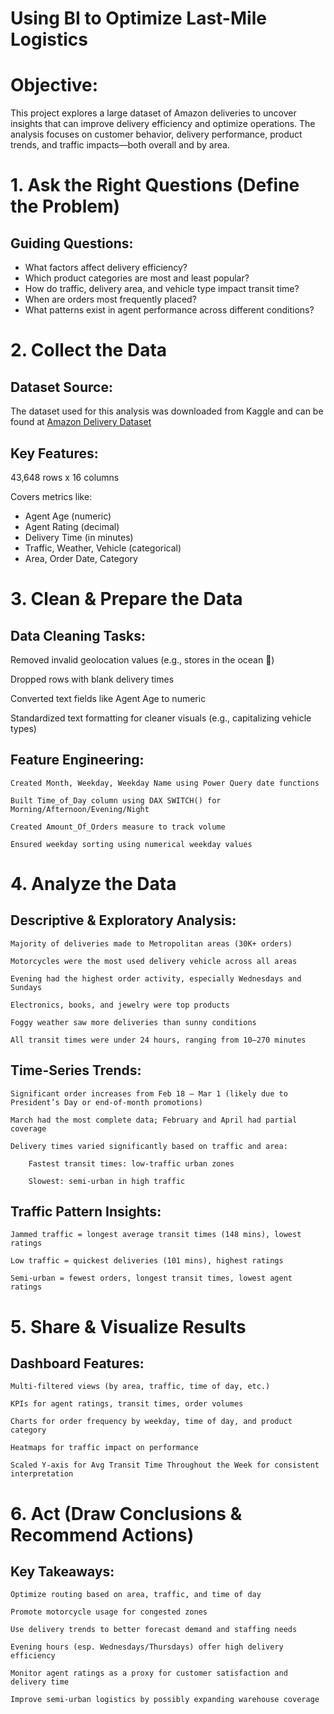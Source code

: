 # Using BI to Optimize Last-Mile Logistics

# Objective:
This project explores a large dataset of Amazon deliveries to uncover insights that can improve delivery efficiency and optimize operations. The analysis focuses on customer behavior, delivery performance, product trends, and traffic impacts—both overall and by area.

# 1. Ask the Right Questions (Define the Problem)

## Guiding Questions:

   - What factors affect delivery efficiency?  
   - Which product categories are most and least popular?  
   - How do traffic, delivery area, and vehicle type impact transit time?  
   - When are orders most frequently placed?  
   - What patterns exist in agent performance across different conditions?  

# 2. Collect the Data

## Dataset Source:

The dataset used for this analysis was downloaded from Kaggle and can be found at [Amazon Delivery Dataset](https://www.kaggle.com/datasets/sujalsuthar/amazon-delivery-dataset)

## Key Features:

43,648 rows x 16 columns

Covers metrics like:

 - Agent Age (numeric)
 - Agent Rating (decimal)
 - Delivery Time (in minutes)
 - Traffic, Weather, Vehicle (categorical)
 - Area, Order Date, Category

# 3. Clean & Prepare the Data

## Data Cleaning Tasks:

   Removed invalid geolocation values (e.g., stores in the ocean 🌊)

   Dropped rows with blank delivery times

   Converted text fields like Agent Age to numeric

   Standardized text formatting for cleaner visuals (e.g., capitalizing vehicle types)

## Feature Engineering:

    Created Month, Weekday, Weekday Name using Power Query date functions

    Built Time_of_Day column using DAX SWITCH() for Morning/Afternoon/Evening/Night

    Created Amount_Of_Orders measure to track volume

    Ensured weekday sorting using numerical weekday values

# 4. Analyze the Data

## Descriptive & Exploratory Analysis:

    Majority of deliveries made to Metropolitan areas (30K+ orders)

    Motorcycles were the most used delivery vehicle across all areas

    Evening had the highest order activity, especially Wednesdays and Sundays

    Electronics, books, and jewelry were top products

    Foggy weather saw more deliveries than sunny conditions

    All transit times were under 24 hours, ranging from 10–270 minutes

## Time-Series Trends:

    Significant order increases from Feb 18 – Mar 1 (likely due to President’s Day or end-of-month promotions)

    March had the most complete data; February and April had partial coverage

    Delivery times varied significantly based on traffic and area:

        Fastest transit times: low-traffic urban zones

        Slowest: semi-urban in high traffic

## Traffic Pattern Insights:

    Jammed traffic = longest average transit times (148 mins), lowest ratings

    Low traffic = quickest deliveries (101 mins), highest ratings

    Semi-urban = fewest orders, longest transit times, lowest agent ratings

# 5. Share & Visualize Results

## Dashboard Features:

    Multi-filtered views (by area, traffic, time of day, etc.)

    KPIs for agent ratings, transit times, order volumes

    Charts for order frequency by weekday, time of day, and product category

    Heatmaps for traffic impact on performance

    Scaled Y-axis for Avg Transit Time Throughout the Week for consistent interpretation

# 6. Act (Draw Conclusions & Recommend Actions)

## Key Takeaways:

    Optimize routing based on area, traffic, and time of day

    Promote motorcycle usage for congested zones

    Use delivery trends to better forecast demand and staffing needs

    Evening hours (esp. Wednesdays/Thursdays) offer high delivery efficiency

    Monitor agent ratings as a proxy for customer satisfaction and delivery time

    Improve semi-urban logistics by possibly expanding warehouse coverage

